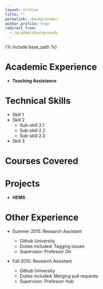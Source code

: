 ```yaml
---
layout: archive
title: ""
permalink: /backgrounds/
author_profile: true
redirect_from:
  - /academicbackgrounds
---
```


{% include base_path %}

Academic Experience
======
* **Teaching Assistance**
  
Technical Skills
======
* Skill 1
* Skill 2
  * Sub-skill 2.1
  * Sub-skill 2.2
  * Sub-skill 2.3
* Skill 3

Courses Covered
======

Projects
======
* **HEMS**

Other Experience
======
* Summer 2015: Research Assistant
  * Github University
  * Duties included: Tagging issues
  * Supervisor: Professor Git

* Fall 2015: Research Assistant
  * Github University
  * Duties included: Merging pull requests
  * Supervisor: Professor Hub
